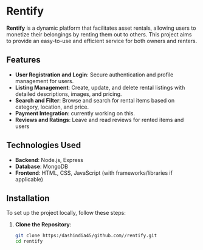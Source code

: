 

# Rentify

**Rentify** is a dynamic platform that facilitates asset rentals, allowing users to monetize their belongings by renting them out to others. This project aims to provide an easy-to-use and efficient service for both owners and renters.

## Features

- **User Registration and Login**: Secure authentication and profile management for users.
- **Listing Management**: Create, update, and delete rental listings with detailed descriptions, images, and pricing.
- **Search and Filter**: Browse and search for rental items based on category, location, and price.
- **Payment Integration**: currently working on this.
- **Reviews and Ratings**: Leave and read reviews for rented items and users

## Technologies Used

- **Backend**: Node.js, Express
- **Database**: MongoDB
- **Frontend**: HTML, CSS, JavaScript (with frameworks/libraries if applicable)
  

## Installation

To set up the project locally, follow these steps:

1. **Clone the Repository**:
   ```bash
   git clone https:/dashindia45/github.com//rentify.git
   cd rentify

